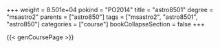 +++
weight = 8.501e+04
pokind = "PO2014"
title = "astro8501"
degree = "msastro2"
parents = ["astro850"]
tags = ["msastro2", "astro8501", "astro850"]
categories = ["course"]
bookCollapseSection = false
+++

{{< genCoursePage >}}
